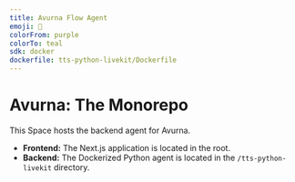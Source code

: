 ```yaml
---
title: Avurna Flow Agent
emoji: 🧠
colorFrom: purple
colorTo: teal
sdk: docker
dockerfile: tts-python-livekit/Dockerfile
---
```


# Avurna: The Monorepo

This Space hosts the backend agent for Avurna.

- **Frontend:** The Next.js application is located in the root.
- **Backend:** The Dockerized Python agent is located in the `/tts-python-livekit` directory.